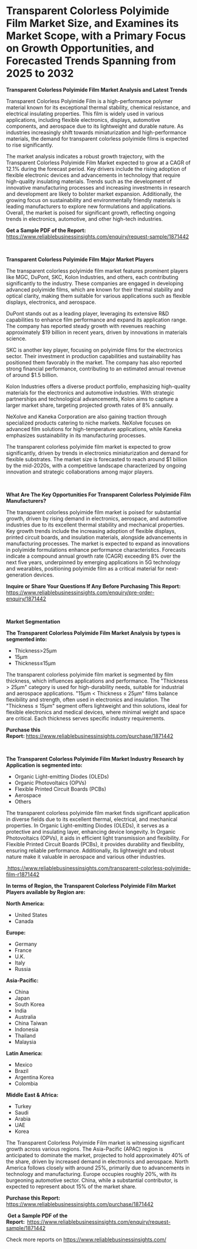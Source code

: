 <p><h1>Transparent Colorless Polyimide Film Market Size, and Examines its Market Scope, with a Primary Focus on Growth Opportunities, and Forecasted Trends Spanning from 2025 to 2032</h1></p><p><strong>Transparent Colorless Polyimide Film Market Analysis and Latest Trends</strong></p>
<p><p>Transparent Colorless Polyimide Film is a high-performance polymer material known for its exceptional thermal stability, chemical resistance, and electrical insulating properties. This film is widely used in various applications, including flexible electronics, displays, automotive components, and aerospace due to its lightweight and durable nature. As industries increasingly shift towards miniaturization and high-performance materials, the demand for transparent colorless polyimide films is expected to rise significantly.</p><p>The market analysis indicates a robust growth trajectory, with the Transparent Colorless Polyimide Film Market expected to grow at a CAGR of 12.1% during the forecast period. Key drivers include the rising adoption of flexible electronic devices and advancements in technology that require high-quality insulating materials. Trends such as the development of innovative manufacturing processes and increasing investments in research and development are likely to bolster market expansion. Additionally, the growing focus on sustainability and environmentally friendly materials is leading manufacturers to explore new formulations and applications. Overall, the market is poised for significant growth, reflecting ongoing trends in electronics, automotive, and other high-tech industries.</p></p>
<p><strong>Get a Sample PDF of the Report:&nbsp;</strong> <a href="https://www.reliablebusinessinsights.com/enquiry/request-sample/1871442?utm_campaign=101&utm_medium=2&utm_source=Github&utm_content=ia&utm_term=04022025&utm_id=transparent-colorless-polyimide-film">https://www.reliablebusinessinsights.com/enquiry/request-sample/1871442</a></p>
<p>&nbsp;</p>
<p><strong>Transparent Colorless Polyimide Film Major Market Players</strong></p>
<p><p>The transparent colorless polyimide film market features prominent players like MGC, DuPont, SKC, Kolon Industries, and others, each contributing significantly to the industry. These companies are engaged in developing advanced polyimide films, which are known for their thermal stability and optical clarity, making them suitable for various applications such as flexible displays, electronics, and aerospace.</p><p>DuPont stands out as a leading player, leveraging its extensive R&D capabilities to enhance film performance and expand its application range. The company has reported steady growth with revenues reaching approximately $19 billion in recent years, driven by innovations in materials science.</p><p>SKC is another key player, focusing on polyimide films for the electronics sector. Their investment in production capabilities and sustainability has positioned them favorably in the market. The company has also reported strong financial performance, contributing to an estimated annual revenue of around $1.5 billion.</p><p>Kolon Industries offers a diverse product portfolio, emphasizing high-quality materials for the electronics and automotive industries. With strategic partnerships and technological advancements, Kolon aims to capture a larger market share, targeting projected growth rates of 8% annually.</p><p>NeXolve and Kaneka Corporation are also gaining traction through specialized products catering to niche markets. NeXolve focuses on advanced film solutions for high-temperature applications, while Kaneka emphasizes sustainability in its manufacturing processes.</p><p>The transparent colorless polyimide film market is expected to grow significantly, driven by trends in electronics miniaturization and demand for flexible substrates. The market size is forecasted to reach around $1 billion by the mid-2020s, with a competitive landscape characterized by ongoing innovation and strategic collaborations among major players.</p></p>
<p>&nbsp;</p>
<p><strong>What Are The Key Opportunities For Transparent Colorless Polyimide Film Manufacturers?</strong></p>
<p><p>The transparent colorless polyimide film market is poised for substantial growth, driven by rising demand in electronics, aerospace, and automotive industries due to its excellent thermal stability and mechanical properties. Key growth trends include the increasing adoption of flexible displays, printed circuit boards, and insulation materials, alongside advancements in manufacturing processes. The market is expected to expand as innovations in polyimide formulations enhance performance characteristics. Forecasts indicate a compound annual growth rate (CAGR) exceeding 8% over the next five years, underpinned by emerging applications in 5G technology and wearables, positioning polyimide film as a critical material for next-generation devices.</p></p>
<p><strong>Inquire or Share Your Questions If Any Before Purchasing This Report:</strong> <a href="https://www.reliablebusinessinsights.com/enquiry/pre-order-enquiry/1871442?utm_campaign=101&utm_medium=2&utm_source=Github&utm_content=ia&utm_term=04022025&utm_id=transparent-colorless-polyimide-film">https://www.reliablebusinessinsights.com/enquiry/pre-order-enquiry/1871442</a></p>
<p>&nbsp;</p>
<p><strong>Market Segmentation</strong></p>
<p><strong>The Transparent Colorless Polyimide Film Market Analysis by types is segmented into:</strong></p>
<p><ul><li>Thickness>25μm</li><li>15μm<Thickness≤25μm</li><li>Thickness≤15μm</li></ul></p>
<p><p>The transparent colorless polyimide film market is segmented by film thickness, which influences applications and performance. The "Thickness > 25μm" category is used for high-durability needs, suitable for industrial and aerospace applications. "15μm < Thickness ≤ 25μm" films balance flexibility and strength, often used in electronics and insulation. The "Thickness ≤ 15μm" segment offers lightweight and thin solutions, ideal for flexible electronics and medical devices, where minimal weight and space are critical. Each thickness serves specific industry requirements.</p></p>
<p><strong>Purchase this Report:&nbsp;</strong><a href="https://www.reliablebusinessinsights.com/purchase/1871442?utm_campaign=101&utm_medium=2&utm_source=Github&utm_content=ia&utm_term=04022025&utm_id=transparent-colorless-polyimide-film">https://www.reliablebusinessinsights.com/purchase/1871442</a></p>
<p>&nbsp;</p>
<p><strong>The Transparent Colorless Polyimide Film Market Industry Research by Application is segmented into:</strong></p>
<p><ul><li>Organic Light-emitting Diodes (OLEDs)</li><li>Organic Photovoltaics (OPVs)</li><li>Flexible Printed Circuit Boards (PCBs)</li><li>Aerospace</li><li>Others</li></ul></p>
<p><p>The transparent colorless polyimide film market finds significant application in diverse fields due to its excellent thermal, electrical, and mechanical properties. In Organic Light-emitting Diodes (OLEDs), it serves as a protective and insulating layer, enhancing device longevity. In Organic Photovoltaics (OPVs), it aids in efficient light transmission and flexibility. For Flexible Printed Circuit Boards (PCBs), it provides durability and flexibility, ensuring reliable performance. Additionally, its lightweight and robust nature make it valuable in aerospace and various other industries.</p></p>
<p><a href="https://www.reliablebusinessinsights.com/transparent-colorless-polyimide-film-r1871442?utm_campaign=101&utm_medium=2&utm_source=Github&utm_content=ia&utm_term=04022025&utm_id=transparent-colorless-polyimide-film">&nbsp;https://www.reliablebusinessinsights.com/transparent-colorless-polyimide-film-r1871442</a></p>
<p><strong>In terms of Region, the Transparent Colorless Polyimide Film Market Players available by Region are:</strong></p>
<p>
    <p> <strong> North America: </strong>
        <ul>
            <li>United States</li>
            <li>Canada</li>
        </ul>
        </p> 
    <p> <strong> Europe: </strong>
        <ul>
            <li>Germany</li>
            <li>France</li>
            <li>U.K.</li>
            <li>Italy</li>
            <li>Russia</li>
        </ul>
        </p> 
    <p> <strong> Asia-Pacific: </strong>
        <ul>
            <li>China</li>
            <li>Japan</li>
            <li>South Korea</li>
            <li>India</li>
            <li>Australia</li>
            <li>China Taiwan</li>
            <li>Indonesia</li>
            <li>Thailand</li>
            <li>Malaysia</li>
        </ul>
        </p> 
    <p> <strong> Latin America: </strong>
        <ul>
            <li>Mexico</li>
            <li>Brazil</li>
            <li>Argentina Korea</li>
            <li>Colombia</li>
        </ul>
        </p> 
    <p> <strong> Middle East & Africa: </strong>
        <ul>
            <li>Turkey</li>
            <li>Saudi</li>
            <li>Arabia</li>
            <li>UAE</li>
            <li>Korea</li>
        </ul>
    </p>
    </p>
<p><p>The Transparent Colorless Polyimide Film market is witnessing significant growth across various regions. The Asia-Pacific (APAC) region is anticipated to dominate the market, projected to hold approximately 40% of the share, driven by increased demand in electronics and aerospace. North America follows closely with around 25%, primarily due to advancements in technology and manufacturing. Europe occupies roughly 20%, with its burgeoning automotive sector. China, while a substantial contributor, is expected to represent about 15% of the market share.</p></p>
<p><strong>Purchase this Report: </strong><a href="https://www.reliablebusinessinsights.com/purchase/1871442?utm_campaign=101&utm_medium=2&utm_source=Github&utm_content=ia&utm_term=04022025&utm_id=transparent-colorless-polyimide-film">https://www.reliablebusinessinsights.com/purchase/1871442</a></p>
<p>&nbsp;<strong>Get a Sample PDF of the Report:&nbsp;&nbsp;</strong><a href="https://www.reliablebusinessinsights.com/enquiry/request-sample/1871442?utm_campaign=101&utm_medium=2&utm_source=Github&utm_content=ia&utm_term=04022025&utm_id=transparent-colorless-polyimide-film">https://www.reliablebusinessinsights.com/enquiry/request-sample/1871442</a></p>
<p><strong></strong></p>
<p>Check more reports on <a href="https://www.reliablebusinessinsights.com/?utm_campaign=101&utm_medium=2&utm_source=Github&utm_content=ia&utm_term=04022025&utm_id=transparent-colorless-polyimide-film">https://www.reliablebusinessinsights.com/</a></p>